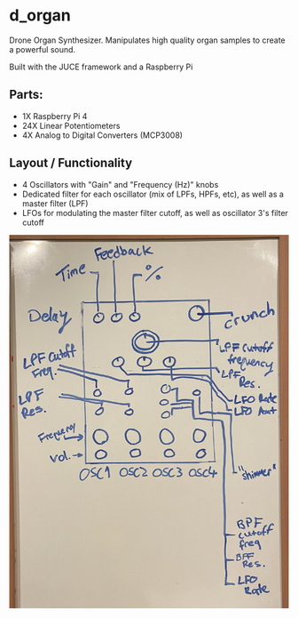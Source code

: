 # d_organ

Drone Organ Synthesizer. Manipulates high quality organ samples to create a powerful sound.

Built with the JUCE framework and a Raspberry Pi 

## Parts:

- 1X Raspberry Pi 4
- 24X Linear Potentiometers
- 4X Analog to Digital Converters (MCP3008)


## Layout / Functionality
- 4 Oscillators with "Gain" and "Frequency (Hz)" knobs
- Dedicated filter for each oscillator (mix of LPFs, HPFs, etc), as well as a master filter (LPF)
- LFOs for modulating the master filter cutoff, as well as oscillator 3's filter cutoff
<img src="https://github.com/tparker48/d_organ/blob/master/Images/layout1.jpg" />

